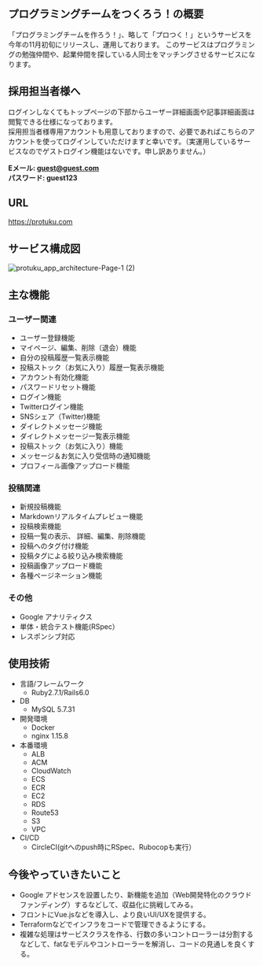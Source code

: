 ## プログラミングチームをつくろう！の概要
「プログラミングチームを作ろう！」、略して「プロつく！」というサービスを今年の11月初旬にリリースし、運用しております。
このサービスはプログラミングの勉強仲間や、起業仲間を探している人同士をマッチングさせるサービスになります。
## 採用担当者様へ
 ログインしなくてもトップページの下部からユーザー詳細画面や記事詳細画面は閲覧できる仕様になっております。<br>
 採用担当者様専用アカウントも用意しておりますので、必要であればこちらのアカウントを使ってログインしていただけますと幸いです。（実運用しているサービスなのでゲストログイン機能はないです。申し訳ありません。）
 
 **Eメール: guest@guest.com<br>**
 **パスワード: guest123**

## URL
https://protuku.com
  
## サービス構成図

![protuku_app_architecture-Page-1 (2)](https://user-images.githubusercontent.com/62272140/99931620-913e7300-2d98-11eb-9b08-1577c397e4dc.jpg)


  
## 主な機能
### ユーザー関連
- ユーザー登録機能
- マイページ、編集、削除（退会）機能
- 自分の投稿履歴一覧表示機能
- 投稿ストック（お気に入り）履歴一覧表示機能
- アカウント有効化機能
- パスワードリセット機能
- ログイン機能
- Twitterログイン機能
- SNSシェア（Twitter)機能
- ダイレクトメッセージ機能
- ダイレクトメッセージ一覧表示機能
- 投稿ストック（お気に入り）機能
- メッセージ＆お気に入り受信時の通知機能
- プロフィール画像アップロード機能

### 投稿関連
- 新規投稿機能
- Markdownリアルタイムプレビュー機能
- 投稿検索機能
- 投稿一覧の表示、 詳細、編集、削除機能
- 投稿へのタグ付け機能
- 投稿タグによる絞り込み検索機能
- 投稿画像アップロード機能
- 各種ページネーション機能

### その他
- Google アナリティクス
- 単体・統合テスト機能(RSpec）
- レスポンシブ対応

## 使用技術
- 言語/フレームワーク
  - Ruby2.7.1/Rails6.0
- DB
  - MySQL 5.7.31
- 開発環境
  - Docker
  - nginx 1.15.8
- 本番環境
  - ALB
  - ACM
  - CloudWatch
  - ECS
  - ECR
  - EC2
  - RDS
  - Route53
  - S3
  - VPC
- CI/CD
  - CircleCI(gitへのpush時にRSpec、Rubocopも実行）
  
## 今後やっていきたいこと
- Google アドセンスを設置したり、新機能を追加（Web開発特化のクラウドファンディング）するなどして、収益化に挑戦してみる。
- フロントにVue.jsなどを導入し、より良いUI/UXを提供する。
- Terraformなどでインフラをコードで管理できるようにする。
- 複雑な処理はサービスクラスを作る、行数の多いコントローラーは分割するなどして、fatなモデルやコントローラーを解消し、コードの見通しを良くする。
